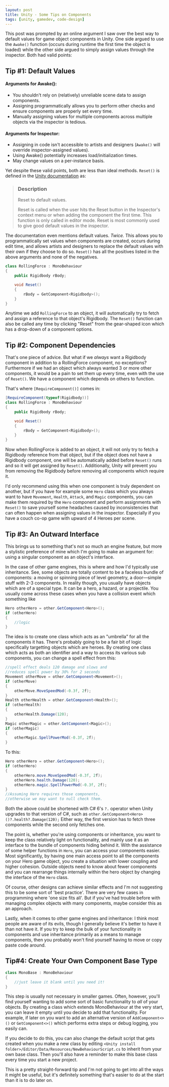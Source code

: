 ```yaml
---
layout: post
title: Unity - Some Tips on Components
tags: [unity, gamedev, code-design]
---
```

This post was prompted by an online argument I saw over the best way to default values for
game object components in Unity. One side argued to use the `Awake()` function (occurs during
runtime the first time the object is loaded) while the other side argued to simply assign values
through the inspector. Both had valid points:

## Tip #1: Default Values

#### Arguments for Awake():
* You shouldn't rely on (relatively) unreliable scene data to assign components.
* Assigning programmatically allows you to perform other checks and ensure components
are properly set every time.
* Manually assigning values for multiple components across multiple objects via the inspector
is tedious.

#### Arguments for Inspector:
* Assigning in code isn't accessible to artists and designers (`Awake()` will override
inspector-assigned values).
* Using Awake() potentially increases load/initialization times.
* May change values on a per-instance basis.

Yet despite these valid points, both are less than ideal methods. `Reset()` is defined in the
[Unity documentation](https://docs.unity3d.com/ScriptReference/MonoBehaviour.Reset.html) as:

> ### Description
>
> Reset to default values.
>
> Reset is called when the user hits the Reset button in the Inspector's context menu or when adding 
the component the first time. This function is only called in editor mode. Reset is most commonly 
used to give good default values in the inspector.

The documentation even mentions default values. *Twice.* This allows you to programmatically set values
when components are created, occurs during edit time, and allows artists and designers to replace the
default values with their own if they choose to do so. `Reset()` has all the positives
listed in the above arguments and none of the negatives.

```c#
class RollingForce : MonoBehaviour
{
    public Rigidbody rBody;

    void Reset()
    {
        rBody = GetComponent<Rigidbody>();
    }
}
```

Anytime we add `RollingForce` to an object, it will automatically try to fetch and assign a reference to
that object's Rigidbody. The `Reset()` function can also be called any time by clicking "Reset" from the
gear-shaped icon which has a drop-down of a component options.

## Tip #2: Component Dependencies

That's one piece of advice. But what if we *always* want a Rigidbody component in addition to a RollingForce
component, no exceptions? Furthermore if we had an object which always wanted 3 or more other components, it
would be a pain to set them up every time, even with the use of `Reset()`. We have a component which depends
on others to function.

That's where `[RequireComponent()]` comes in:
```c#
[RequireComponent(typeof(Rigidbody))]
class RollingForce : MonoBehaviour
{
    public Rigidbody rBody;

    void Reset()
    {
        rBody = GetComponent<Rigidbody>();
    }
}
```

Now when RollingForce is added to an object, it will not only try to fetch a Rigidbody reference from that
object, but if the object does not have a Rigidbody component, one will be automatically added before `Reset()`
runs and so it will get assigned by `Reset()`. Additionally, Unity will prevent you from removing the Rigidbody
before removing all components which require it.

I'd only recommend using this when one component is truly dependent on another, but if you have for example some
`Hero` class which you always want to have `Movement`, `Health`, `Attack`, and `Magic` components, you can make
them required by the `Hero` component and perform assignments with `Reset()` to save yourself some headaches caused
by inconsistencies that can often happen when assigning values in the inspector. Especially if you have a couch co-op
game with upward of 4 Heroes per scene.

## Tip #3: An Outward Interface

This brings us to something that's not so much an engine feature, but more a stylistic preference of mine which I'm
going to make an argument for: using a singular component as an object's interface.

In the case of other game engines, this is where and how I'd typically use inheritance. See, some objects are totally
content to be a faceless bundle of components: a moving or spinning piece of level geometry, a door—simple stuff with
2-3 components. In reality though, you usually have objects which are of a special type. It can be a hero, a hazard,
or a projectile. You usually come across these cases when you have a collision event which something like

```c#
Hero otherHero = other.GetComponent<Hero>();
if (otherHero)
{
    //logic
}
```

The idea is to create one class which acts as an "umbrella" for all the components it has. There's probably going to
be a fair bit of logic specifically targetting objects which are heroes. By creating one class which acts as both an
identifier and a way to access its various sub components, you can change a spell effect from this:

```c#
//spell effect deals 120 damage and slows and
//reduces spell power by 30% for 2 seconds
Movement otherMove = other.GetComponent<Movement>();
if (otherMove)
{
    otherMove.MoveSpeedMod(-0.3f, 2f);
}
Health otherHealth = other.GetComponent<Health>();
if (otherHealth)
{
    otherHealth.Damage(120);
}
Magic otherMagic = other.GetComponent<Magic>();
if (otherMagic)
{
    otherMagic.SpellPowerMod(-0.3f, 2f);
}
```

To this:

```c#
Hero otherHero = other.GetComponent<Hero>();
if (otherHero)
{
    otherHero.move.MoveSpeedMod(-0.3f, 2f);
    otherHero.health.Damage(120);
    otherHero.magic.SpellPowerMod(-0.3f, 2f);
}
//Assuming Hero requires those components,
//otherwise we may want to null check them.
```

Both the above could be shortened with C# 6's `?.` operator when Unity upgrades to that version of C#, such as
`other.GetComponent<Hero>()?.health?.Damage(120);` Either way, the first version has to fetch three components while the
second only fetches one.

The point is, whether you're using components or inheritance, you want to keep the class relatively light on
functionality, and mainly use it as an interface to the bundle of components hiding behind it. With the assistance
of some helper functions in `Hero`, you can access your components easier. Most significantly, by having one
main access point to all the components on your Hero game object, you create a situation with lower coupling and
higher cohesion. Outside objects need to know about fewer components and you can rearrange things internally within
the hero object by changing the interface of the `Hero` class.

Of course, other designs can achieve similar effects and I'm not suggesting this to be some sort of 'best practice'.
There are very few cases in programming where 'one size fits all'. But if you've had trouble before with managing
complex objects with many components, maybe consider this as an approach.

Lastly, when it comes to other game engines and inheritance: I think most people are aware of its evils, though I
generally believe it's better to have it than not have it. If you try to keep the bulk of your functionality in components
and use inheritance primarily as a means to manage components, then you probably won't find yourself having to
move or copy paste code around.

## Tip#4: Create Your Own Component Base Type

```c#
class MonoBase : MonoBehaviour
{
    //just leave it blank until you need it!
}
```
This step is usually not necessary in smaller games. Often, however, you'll find yourself wanting to add some sort
of basic functionality to *all* of your objects. By creating a class which extends MonoBehaviour at the very
start, you can leave it empty until you decide to add that functionality. For example, if later on you want to add an
alternative version of `AddComponent<>()` or `GetComponent<>()` which performs extra steps or debug logging, you
easily can.

If you decide to do this, you can also change the default script that gets created when you make a new class by editing
`<Unity install folder>/Editor/Data/Resources/NewBehaviourScript.cs` to inherit from your own base class. Then you'll
also have a reminder to make this base class every time you start a new project.

This is a pretty straight-forward tip and I'm not going to get into all the ways it might be useful, but it's definitely
something that's easier to do at the start than it is to do later on.
